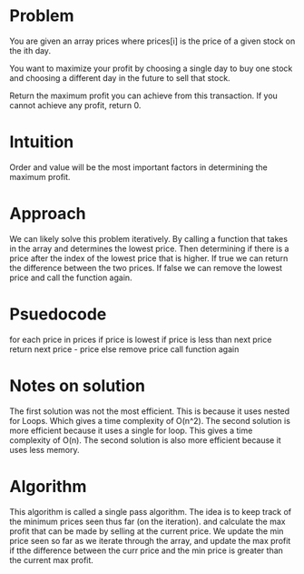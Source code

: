 # Problem
You are given an array prices where prices[i] is the price of a given stock on the ith day.

You want to maximize your profit by choosing a single day to buy one stock and choosing a different day in the future to sell that stock.

Return the maximum profit you can achieve from this transaction. If you cannot achieve any profit, return 0.
# Intuition
Order and value will be the most important factors in determining the 
maximum profit. 
# Approach
We can likely solve this problem iteratively. By calling a function that
takes in the array and determines the lowest price. Then determining
if there is a price after the index of the lowest price that is higher.
If true we can return the difference between the two prices. If false
we can remove the lowest price and call the function again.
# Psuedocode
for each price in prices
    if price is lowest
        if price is less than next price
            return next price - price
        else
            remove price
            call function again

# Notes on solution
The first solution was not the most efficient. This is because it uses
nested for Loops. Which gives a time complexity of O(n^2). The second
solution is more efficient because it uses a single for loop. This
gives a time complexity of O(n). The second solution is also more
efficient because it uses less memory. 

# Algorithm
This algorithm is called a single pass algorithm. The idea is to keep track of the minimum prices seen thus far (on the iteration). and calculate the max profit that can be made by selling at the current price. We update the min price seen so far as we iterate through the array, and update the max profit if tthe difference between the curr price and the min price is greater than the current max profit.